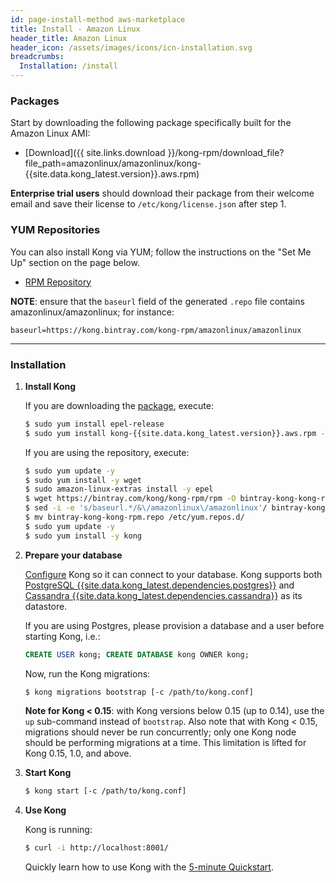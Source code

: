 ```yaml
---
id: page-install-method aws-marketplace
title: Install - Amazon Linux
header_title: Amazon Linux
header_icon: /assets/images/icons/icn-installation.svg
breadcrumbs:
  Installation: /install
---
```


### Packages

Start by downloading the following package specifically built for the Amazon Linux AMI:

- [Download]({{ site.links.download }}/kong-rpm/download_file?file_path=amazonlinux/amazonlinux/kong-{{site.data.kong_latest.version}}.aws.rpm)

**Enterprise trial users** should download their package from their welcome email and save their license to `/etc/kong/license.json` after step 1.

### YUM Repositories

You can also install Kong via YUM; follow the instructions on the "Set Me Up"
section on the page below.

- [RPM Repository](https://bintray.com/kong/kong-rpm)

**NOTE**: ensure that the `baseurl` field of the generated `.repo` file contains
amazonlinux/amazonlinux; for instance:

```
baseurl=https://kong.bintray.com/kong-rpm/amazonlinux/amazonlinux
```

----

### Installation

1. **Install Kong**

    If you are downloading the [package](#packages), execute:

    ```bash
    $ sudo yum install epel-release
    $ sudo yum install kong-{{site.data.kong_latest.version}}.aws.rpm --nogpgcheck
    ```
    
    If you are using the repository, execute:
    ```bash
    $ sudo yum update -y
    $ sudo yum install -y wget
    $ sudo amazon-linux-extras install -y epel
    $ wget https://bintray.com/kong/kong-rpm/rpm -O bintray-kong-kong-rpm.repo
    $ sed -i -e 's/baseurl.*/&\/amazonlinux\/amazonlinux'/ bintray-kong-kong-private-rpm.repo
    $ mv bintray-kong-kong-rpm.repo /etc/yum.repos.d/
    $ sudo yum update -y
    $ sudo yum install -y kong
    ```

2. **Prepare your database**

    [Configure][configuration] Kong so it can connect to your database. Kong supports both [PostgreSQL {{site.data.kong_latest.dependencies.postgres}}](http://www.postgresql.org/) and [Cassandra {{site.data.kong_latest.dependencies.cassandra}}](http://cassandra.apache.org/) as its datastore.

    If you are using Postgres, please provision a database and a user before starting Kong, i.e.:

    ```sql
    CREATE USER kong; CREATE DATABASE kong OWNER kong;
    ```

    Now, run the Kong migrations:

    ```bash
    $ kong migrations bootstrap [-c /path/to/kong.conf]
    ```

    **Note for Kong < 0.15**: with Kong versions below 0.15 (up to 0.14), use
    the `up` sub-command instead of `bootstrap`. Also note that with Kong <
    0.15, migrations should never be run concurrently; only one Kong node
    should be performing migrations at a time. This limitation is lifted for
    Kong 0.15, 1.0, and above.

3. **Start Kong**

    ```bash
    $ kong start [-c /path/to/kong.conf]
    ```

4. **Use Kong**

    Kong is running:

    ```bash
    $ curl -i http://localhost:8001/
    ```

    Quickly learn how to use Kong with the [5-minute Quickstart](/latest/getting-started/quickstart).

[configuration]: /{{site.data.kong_latest.release}}/configuration#database
